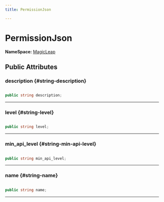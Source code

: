 ```yaml
---
title: PermissionJson

---
```


# PermissionJson



**NameSpace:** 
[MagicLeap](/versioned_docs/version-22-Mar-2023/unity-api/api/UnityEditor.XR.MagicLeap/UnityEditor.XR.MagicLeap.md) 








## Public Attributes

### description {#string-description}

```csharp

public string description;

```






-----------

### level {#string-level}

```csharp

public string level;

```






-----------

### min_api_level {#string-min-api-level}

```csharp

public string min_api_level;

```






-----------

### name {#string-name}

```csharp

public string name;

```






-----------


